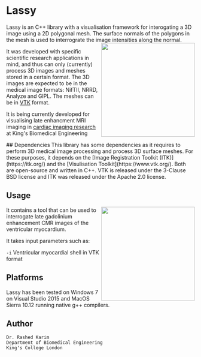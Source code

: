 # Lassy
<p>
Lassy is an C++ library with a visualisation framework for interogating a 3D image using a 2D polygonal mesh. The surface normals of the polygons in the mesh is used to interrograte the image intensities along the normal. 

<img align="right" src="http://catlikecoding.com/unity/tutorials/noise-derivatives/05-mesh-normals.png" width="250">

It was developed with specific scientific research applications in mind, and thus can only (currently) process 3D images and meshes stored in a certain format. The 3D images are expected to be in the medical image formats: NifTII, NRRD, Analyze and GIPL. The meshes can be in [VTK](https://www.vtk.org/) format. 

It is being currently developed for visualising late enhancment MRI imaging in [cardiac imaging research](https://wwwhomes.doc.ic.ac.uk/~rkarim/mediawiki/index.php?title=Research_Wiki)  at King's Biomedical Engineering
</p>
## Dependencies 
This library has some dependencies as it requires to perform 3D medical image processing and process 3D surface meshes. For these purposes, it depends on the [Image Registration Toolkit (ITK)](https://itk.org/) and the [Visulisation Toolkit](https://www.vtk.org/). Both are open-source and written in C++. VTK is released under the 3-Clause BSD license and ITK was released under the Apache 2.0 license. 

## Usage
<p>
<img align="right" src="https://wwwhomes.doc.ic.ac.uk/~rkarim/mediawiki/images/3/36/Lassy_preview.PNG" width="250">

It contains a tool that can be used to interrogate late gadolinium enhancement CMR images of the ventricular myocardium. 
</p>
It takes input parameters such as:  

```-i``` Ventricular myocardial shell in VTK format 

## Platforms 
Lassy has been tested on Windows 7 on Visual Studio 2015 and MacOS Sierra 10.12 running native g++ compilers. 

## Author 

```
Dr. Rashed Karim 
Department of Biomedical Engineering 
King's College London 
```
